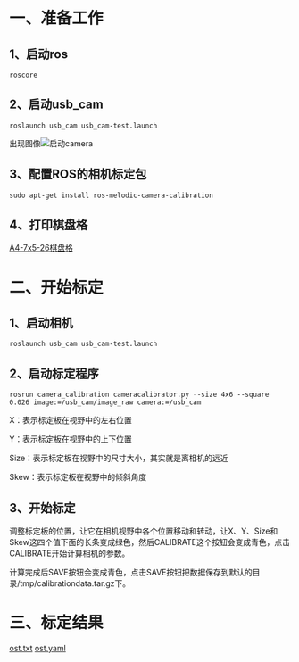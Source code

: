 一、准备工作
=

1、启动ros
--
```roscore```

2、启动usb_cam
--
```roslaunch usb_cam usb_cam-test.launch```

出现图像![启动camera](https://github.com/2078330050/CAV2020-1sthomework/blob/main/%E7%9B%B8%E6%9C%BA%E6%A0%87%E5%AE%9A/%E5%90%AF%E5%8A%A8camera.png?raw=true)

3、配置ROS的相机标定包
--
```sudo apt-get install ros-melodic-camera-calibration```

4、打印棋盘格
--
[A4-7x5-26棋盘格](https://github.com/2078330050/CAV2020-1sthomework/blob/main/%E7%9B%B8%E6%9C%BA%E6%A0%87%E5%AE%9A/calib.io_checker_210x297_6x4_26.pdf)

二、开始标定
=

1、启动相机
--
```roslaunch usb_cam usb_cam-test.launch```

2、启动标定程序
--
```rosrun camera_calibration cameracalibrator.py --size 4x6 --square 0.026 image:=/usb_cam/image_raw camera:=/usb_cam```

X：表示标定板在视野中的左右位置

Y：表示标定板在视野中的上下位置

Size：表示标定板在视野中的尺寸大小，其实就是离相机的远近

Skew：表示标定板在视野中的倾斜角度

3、开始标定
--
调整标定板的位置，让它在相机视野中各个位置移动和转动，让X、Y、Size和Skew这四个值下面的长条变成绿色，然后CALIBRATE这个按钮会变成青色，点击CALIBRATE开始计算相机的参数。

计算完成后SAVE按钮会变成青色，点击SAVE按钮把数据保存到默认的目录/tmp/calibrationdata.tar.gz下。

三、标定结果
=
[ost.txt](https://github.com/2078330050/CAV2020-1sthomework/blob/main/%E7%9B%B8%E6%9C%BA%E6%A0%87%E5%AE%9A/ost.txt)
[ost.yaml](https://github.com/2078330050/CAV2020-1sthomework/blob/main/%E7%9B%B8%E6%9C%BA%E6%A0%87%E5%AE%9A/ost.yaml)
